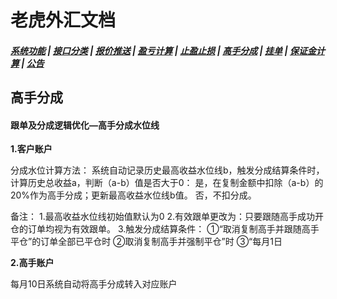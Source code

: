 # <span id = "liucheng">老虎外汇文档</span>

##### [系统功能](/) |  [接口分类](/api/category.html) | [报价推送](/quote.html) | [盈亏计算](/formula.html) | [止盈止损](/level.html) | [高手分成](/bouns.html) | [挂单](/pending.html) | [保证金计算](/ouccupy_asset.html) | [公告](/notice.html)

## 高手分成
#### 跟单及分成逻辑优化—高手分成水位线
**1.客户账户**

分成水位计算方法： 
系统自动记录历史最高收益水位线b，触发分成结算条件时，计算历史总收益a，判断（a-b）值是否大于0： 
是，在复制金额中扣除（a-b）的20%作为高手分成；更新最高收益水位线b值。 
否，不扣分成。

备注： 
1.最高收益水位线初始值默认为0 
2.有效跟单更改为：只要跟随高手成功开仓的订单均视为有效跟单。 
3.触发分成结算条件：
①“取消复制高手并跟随高手平仓”的订单全部已平仓时 
②取消复制高手并强制平仓”时 
③“每月1日

**2.高手账户**

每月10日系统自动将高手分成转入对应账户